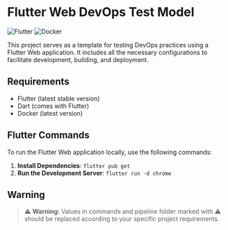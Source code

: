 # Flutter Web DevOps Test Model
![Flutter](https://img.shields.io/badge/Flutter-02569B?style=for-the-badge&logo=flutter&logoColor=white)
![Docker](https://img.shields.io/badge/Docker-2CA5E0?style=for-the-badge&logo=docker&logoColor=white)

This project serves as a template for testing DevOps practices using a Flutter Web application. It includes all the necessary configurations to facilitate development, building, and deployment.

## Requirements

- Flutter (latest stable version)
- Dart (comes with Flutter)
- Docker (latest version)

## Flutter Commands

To run the Flutter Web application locally, use the following commands:

1. **Install Dependencies**:
   `flutter pub get`
2. **Run the Development Server**:
   `flutter run -d chrome`

## Warning

> ⚠️ **Warning:** Values in commands and pipeline folder marked with ⚠️ should be replaced according to your specific project requirements.